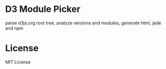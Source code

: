 D3 Module Picker
========

parse d3js.org root tree, analyze versions and modules, generate html, jade and npm


License
========
MIT License
